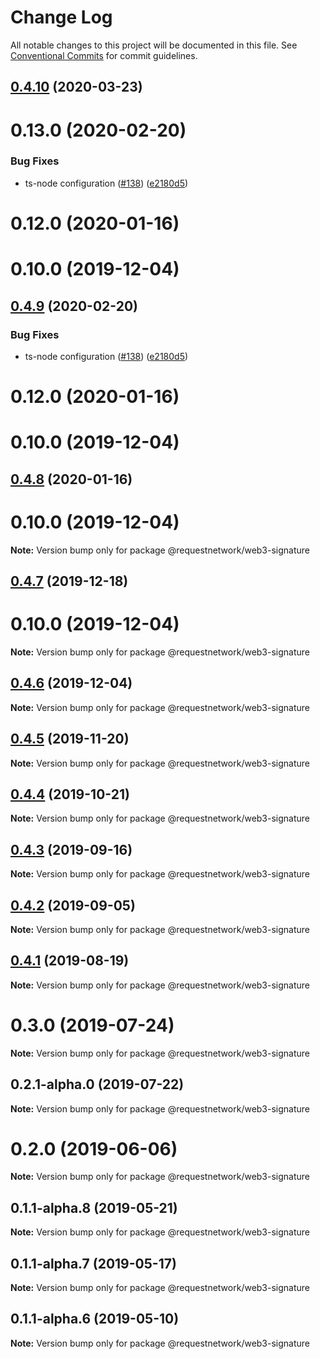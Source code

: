 # Change Log

All notable changes to this project will be documented in this file.
See [Conventional Commits](https://conventionalcommits.org) for commit guidelines.

## [0.4.10](https://github.com/RequestNetwork/requestNetwork/compare/@requestnetwork/web3-signature@0.4.5...@requestnetwork/web3-signature@0.4.10) (2020-03-23)



# 0.13.0 (2020-02-20)


### Bug Fixes

* ts-node configuration ([#138](https://github.com/RequestNetwork/requestNetwork/issues/138)) ([e2180d5](https://github.com/RequestNetwork/requestNetwork/commit/e2180d507bd87116fdeb3466690b6df0c5187976))



# 0.12.0 (2020-01-16)



# 0.10.0 (2019-12-04)





## [0.4.9](https://github.com/RequestNetwork/requestNetwork/compare/@requestnetwork/web3-signature@0.4.5...@requestnetwork/web3-signature@0.4.9) (2020-02-20)


### Bug Fixes

* ts-node configuration ([#138](https://github.com/RequestNetwork/requestNetwork/issues/138)) ([e2180d5](https://github.com/RequestNetwork/requestNetwork/commit/e2180d507bd87116fdeb3466690b6df0c5187976))



# 0.12.0 (2020-01-16)



# 0.10.0 (2019-12-04)





## [0.4.8](https://github.com/RequestNetwork/requestNetwork/compare/@requestnetwork/web3-signature@0.4.5...@requestnetwork/web3-signature@0.4.8) (2020-01-16)



# 0.10.0 (2019-12-04)

**Note:** Version bump only for package @requestnetwork/web3-signature





## [0.4.7](https://github.com/RequestNetwork/requestNetwork/compare/@requestnetwork/web3-signature@0.4.5...@requestnetwork/web3-signature@0.4.7) (2019-12-18)



# 0.10.0 (2019-12-04)

**Note:** Version bump only for package @requestnetwork/web3-signature





## [0.4.6](https://github.com/RequestNetwork/requestNetwork/compare/@requestnetwork/web3-signature@0.4.5...@requestnetwork/web3-signature@0.4.6) (2019-12-04)

**Note:** Version bump only for package @requestnetwork/web3-signature





## [0.4.5](https://github.com/RequestNetwork/requestNetwork/compare/@requestnetwork/web3-signature@0.4.4...@requestnetwork/web3-signature@0.4.5) (2019-11-20)

**Note:** Version bump only for package @requestnetwork/web3-signature





## [0.4.4](https://github.com/RequestNetwork/requestNetwork/compare/@requestnetwork/web3-signature@0.4.3...@requestnetwork/web3-signature@0.4.4) (2019-10-21)

**Note:** Version bump only for package @requestnetwork/web3-signature






## [0.4.3](https://github.com/RequestNetwork/requestNetwork/compare/@requestnetwork/web3-signature@0.4.2...@requestnetwork/web3-signature@0.4.3) (2019-09-16)

**Note:** Version bump only for package @requestnetwork/web3-signature





## [0.4.2](https://github.com/RequestNetwork/requestNetwork/compare/@requestnetwork/web3-signature@0.4.1...@requestnetwork/web3-signature@0.4.2) (2019-09-05)

**Note:** Version bump only for package @requestnetwork/web3-signature






## [0.4.1](https://github.com/RequestNetwork/requestNetwork/compare/@requestnetwork/web3-signature@0.4.0...@requestnetwork/web3-signature@0.4.1) (2019-08-19)

**Note:** Version bump only for package @requestnetwork/web3-signature






# 0.3.0 (2019-07-24)

**Note:** Version bump only for package @requestnetwork/web3-signature





## 0.2.1-alpha.0 (2019-07-22)

**Note:** Version bump only for package @requestnetwork/web3-signature





# 0.2.0 (2019-06-06)

**Note:** Version bump only for package @requestnetwork/web3-signature






## 0.1.1-alpha.8 (2019-05-21)

**Note:** Version bump only for package @requestnetwork/web3-signature






## 0.1.1-alpha.7 (2019-05-17)

**Note:** Version bump only for package @requestnetwork/web3-signature






## 0.1.1-alpha.6 (2019-05-10)

**Note:** Version bump only for package @requestnetwork/web3-signature
